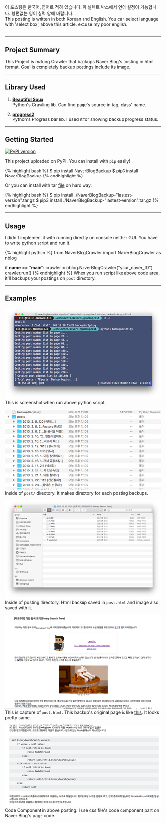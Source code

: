 
이 포스팅은 한국어, 영어로 적혀 있습니다. 위 셀렉트 박스에서 언어 설정이 가능합니다. 형편없는 영어 실력 양해 바랍니다.  
This posting is written in both Korean and English. You can select language with 'select box', above this article. excuse my poor english.<br><br>

---

## Project Summary
This Project is making Crawler that backups Naver Blog's posting in html format. Goal is completely backup postings include its image.  

---

## Library Used
1. [**Beautiful Soup**](https://www.crummy.com/software/BeautifulSoup/)  
Python's Crawling lib. Can find page's source in tag, class' name.  

2. [**progress2**](https://github.com/WoLpH/python-progressbar)  
Python's Progress bar lib. I used it for showing backup progress status.  

---

## Getting Started
[![PyPI version](https://badge.fury.io/py/NaverBlogBackup.svg)](https://badge.fury.io/py/NaverBlogBackup)

This project uploaded on PyPI. You can install with `pip` easily!  

{% highlight bash %}
$ pip install NaverBlogBackup
$ pip3 install NaverBlogBackup
{% endhighlight %}

Or you can install with tar [file](https://pypi.python.org/packages/85/ef/87292ee65f9e01cc2b18b908758c8f88f28b3415de8b09558587f9d27eb9/NaverBlogBackup-0.1.3.tar.gz) on hard way.

{% highlight bash %}
$ pip install ./NaverBlogBackup-"lastest-version".tar.gz
$ pip3 install ./NaverBlogBackup-"lastest-version".tar.gz
{% endhighlight %}


---

## Usage

I didn't implement it with running directly on console neither GUI. You have to write python script and run it.  

{% highlight python %}
from NaverBlogCrawler import NaverBlogCrawler as nblog

if __name__ == "__main__":
    crawler = nblog.NaverBlogCrawler("your_naver_ID")
    crawler.run()
{% endhighlight %}
When you run script like above code area, it'll backups your postings on `post` directory.

---

## Examples

![](/img/NaverBlogBackup/usageScreenshot.png)
This is screenshot when run above python script.  

![](/img/NaverBlogBackup/bakupDirScreenshot.png)
Inside of  `post/` directory. It makes directory for each posting backups.  

![](/img/NaverBlogBackup/postFolder.png)
Inside of posting directory. Html backup saved in `post.html` and image also saved with it.  

![](/img/NaverBlogBackup/backupedPost.png)
This is capture of `post.html`. This backup's original page is like [this](https://blog.naver.com/1net1/221159842052). It looks pretty same.   

![](/img/NaverBlogBackup/codeComponent.png)  
Code Component in above posting. I use css file's code component part on Naver Blog's page code.  
